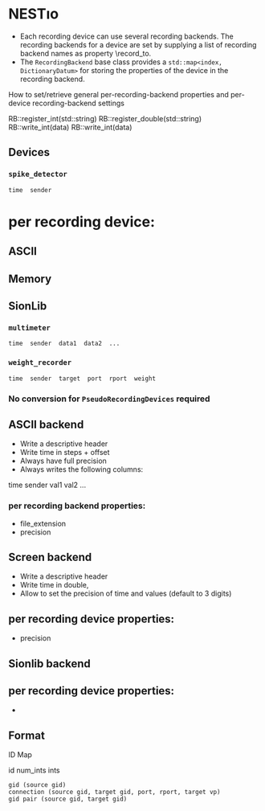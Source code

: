 
# NESTıo

* Each recording device can use several recording backends. The
  recording backends for a device are set by supplying a list of
  recording backend names as property \record_to.
* The `RecordingBackend` base class provides a `std::map<index,
  DictionaryDatum>` for storing the properties of the device in the
  recording backend.

How to set/retrieve general per-recording-backend properties and
per-device recording-backend settings



RB::register_int(std::string)
RB::register_double(std::string)
RB::write_int(data)
RB::write_int(data)



## Devices

### `spike_detector`

```
time  sender
```

# per recording device:

## ASCII

## Memory

## SionLib


### `multimeter`

```
time  sender  data1  data2  ...
```

### `weight_recorder`

```
time  sender  target  port  rport  weight
```


### No conversion for `PseudoRecordingDevices` required


## ASCII backend

- Write a descriptive header
- Write time in steps + offset
- Always have full precision
- Always writes the following columns:

time  sender  val1  val2 ...

### per recording backend properties:

- file_extension
- precision


## Screen backend

- Write a descriptive header
- Write time in double,
- Allow to set the precision of time and values (default to 3 digits)

## per recording device properties:

- precision

## Sionlib backend

## per recording device properties:

- 


## Format 



ID Map

id  num_ints ints

    gid (source gid)
	connection (source gid, target gid, port, rport, target vp)
	gid pair (source gid, target gid)
	

 
